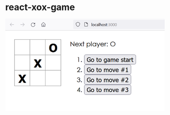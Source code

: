# react-xox-game

![react-xox-game](https://github.com/dursunkatar/react-xox-game/blob/main/xox-game/screen.png)
